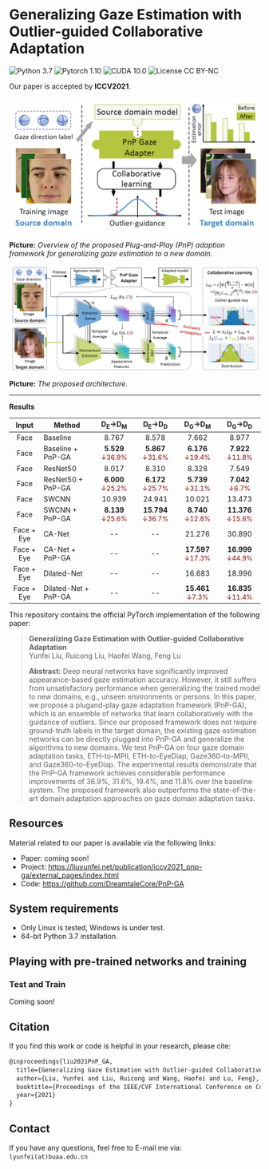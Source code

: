 # Generalizing Gaze Estimation with Outlier-guided Collaborative Adaptation

![Python 3.7](https://img.shields.io/badge/python-3.7-DodgerBlue.svg?style=plastic)
![Pytorch 1.10](https://img.shields.io/badge/pytorch-1.2.0-DodgerBlue.svg?style=plastic)
![CUDA 10.0](https://img.shields.io/badge/cuda-10.0-DodgerBlue.svg?style=plastic)
![License CC BY-NC](https://img.shields.io/badge/license-CC_BY--NC-DodgerBlue.svg?style=plastic)

 Our paper is accepted by **ICCV2021**. 

<div align=center>  <img src="figures/teaser.png" alt="Teaser" width="500" align="bottom" /> </div>

**Picture:**  *Overview of the proposed Plug-and-Play (PnP) adaption framework for generalizing gaze estimation to a new domain.*

<div align=center>  <img src="./figures/main_image.png" alt="Main image" width="800" align="center" /> </div>

**Picture:**  *The proposed architecture.*

---

**Results**

|   Input    | Method               |                 D<sub>E</sub>→D<sub>M</sub>                  |                 D<sub>E</sub>→D<sub>D</sub>                  |                 D<sub>G</sub>→D<sub>M</sub>                  |                 D<sub>G</sub>→D<sub>D</sub>                  |
| :--------: | -------------------- | :----------------------------------------------------------: | :----------------------------------------------------------: | :----------------------------------------------------------: | :----------------------------------------------------------: |
|    Face    | Baseline             |                            8.767                             |                            8.578                             |                            7.662                             |                            8.977                             |
|    Face    | Baseline + PnP-GA    | **5.529** <span style="color:darkred;font-size:13px;">↓36.9%</span> | **5.867** <span style="color:darkred;font-size:13px;">↓31.6%</span> | **6.176** <span style="color:darkred;font-size:13px;">↓19.4%</span> | **7.922** <span style="color:darkred;font-size:13px;">↓11.8%</span> |
|    Face    | ResNet50             |                            8.017                             |                            8.310                             |                            8.328                             |                            7.549                             |
|    Face    | ResNet50 + PnP-GA    | **6.000** <span style="color:darkred;font-size:13px;">↓25.2%</span> | **6.172** <span style="color:darkred;font-size:13px;">↓25.7%</span> | **5.739** <span style="color:darkred;font-size:13px;">↓31.1%</span> | **7.042** <span style="color:darkred;font-size:13px;">↓6.7%</span> |
|    Face    | SWCNN                |                            10.939                            |                            24.941                            |                            10.021                            |                            13.473                            |
|    Face    | SWCNN + PnP-GA       | **8.139** <span style="color:darkred;font-size:13px;">↓25.6%</span> | **15.794** <span style="color:darkred;font-size:13px;">↓36.7%</span> | **8.740** <span style="color:darkred;font-size:13px;">↓12.8%</span> | **11.376** <span style="color:darkred;font-size:13px;">↓15.6%</span> |
| Face + Eye | CA-Net               |                              --                              |                              --                              |                            21.276                            |                            30.890                            |
| Face + Eye | CA-Net + PnP-GA      |                              --                              |                              --                              | **17.597** <span style="color:darkred;font-size:13px;">↓17.3%</span> | **16.999** <span style="color:darkred;font-size:13px;">↓44.9%</span> |
| Face + Eye | Dilated-Net          |                              --                              |                              --                              |                            16.683                            |                            18.996                            |
| Face + Eye | Dilated-Net + PnP-GA |                              --                              |                              --                              | **15.461** <span style="color:darkred;font-size:13px;">↓7.3%</span> | **16.835** <span style="color:darkred;font-size:13px;">↓11.4%</span> |



This repository contains the official PyTorch implementation of the following paper:

> **Generalizing Gaze Estimation with Outlier-guided Collaborative Adaptation**<br>
Yunfei Liu, Ruicong Liu, Haofei Wang, Feng Lu<br> <!-- >  https://arxiv.org/abs/1911.09930  -->
> 
>**Abstract:**   Deep neural networks have significantly improved appearance-based gaze estimation accuracy. However, it still suffers from unsatisfactory performance when generalizing the trained model to new domains, e.g., unseen environments or persons. In this paper, we propose a plugand-play gaze adaptation framework (PnP-GA), which is an ensemble of networks that learn collaboratively with the guidance of outliers. Since our proposed framework does not require ground-truth labels in the target domain, the existing gaze estimation networks can be directly plugged into PnP-GA and generalize the algorithms to new domains. We test PnP-GA on four gaze domain adaptation tasks, ETH-to-MPII, ETH-to-EyeDiap, Gaze360-to-MPII, and Gaze360-to-EyeDiap. The experimental results demonstrate that the PnP-GA framework achieves considerable performance improvements of 36.9%, 31.6%, 19.4%, and 11.8% over the baseline system. The proposed framework also outperforms the state-of-the-art domain adaptation approaches on gaze domain adaptation tasks.

## Resources

Material related to our paper is available via the following links:

- Paper: coming soon!
- Project: https://liuyunfei.net/publication/iccv2021_pnp-ga/external_pages/index.html
- Code: https://github.com/DreamtaleCore/PnP-GA

## System requirements

* Only Linux is tested, Windows is under test.
* 64-bit Python 3.7 installation. 

## Playing with pre-trained networks and training

### Test and Train

Coming soon!

## Citation

If you find this work or code is helpful in your research, please cite:

```latex
@inproceedings{liu2021PnP_GA,
  title={Generalizing Gaze Estimation with Outlier-guided Collaborative Adaptation},
  author={Liu, Yunfei and Liu, Ruicong and Wang, Haofei and Lu, Feng},
  booktitle={Proceedings of the IEEE/CVF International Conference on Computer Vision},
  year={2021}
}
```

## Contact

If you have any questions, feel free to E-mail me via: `lyunfei(at)buaa.edu.cn`
